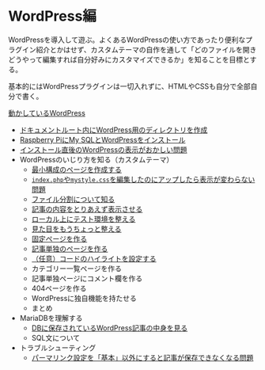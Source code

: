 # WordPress編

WordPressを導入して遊ぶ。よくあるWordPressの使い方であったり便利なプラグイン紹介とかはせず、カスタムテーマの自作を通して「どのファイルを開きどうやって編集すれば自分好みにカスタマイズできるか」を知ることを目標とする。

基本的にはWordPressプラグインは一切入れずに、HTMLやCSSも自分で全部自分で書く。

[動かしているWordPress](../wordpressblog/)

- [ドキュメントルート内にWordPress用のディレクトリを作成](wordpressdirectory.html)
- [Raspberry PiにMy SQLとWordPressをインストール](install.html)
- [インストール直後のWordPressの表示がおかしい問題](accessproblem.html)
- WordPressのいじり方を知る（カスタムテーマ）
  * [最小構成のページを作成する](customtheme1.html)
  * [`index.php`や`mystyle.css`を編集したのにアップしたら表示が変わらない問題](cacheproblem.html)
  * [ファイル分割について知る](customtheme2.html)
  * [記事の内容をとりあえず表示させる](customtheme3.html)
  * [ローカル上にテスト環境を整える](localenvironment.html)
  * [見た目をもうちょっと整える](customtheme4.html)
  * [固定ページを作る](customtheme-page.html)
  * [記事単独のページを作る](customtheme-single.html)
  * [（任意）コードのハイライトを設定する](customtheme-codehighlight.html)
  * カテゴリー一覧ページを作る
  * 記事単独ページにコメント欄を作る
  * 404ページを作る
  * WordPressに独自機能を持たせる
  * まとめ
- MariaDBを理解する
  * [DBに保存されているWordPress記事の中身を見る](checkdb.html)
  * SQL文について
- トラブルシューティング
  * [パーマリンク設定を「基本」以外にすると記事が保存できなくなる問題](permalink.html)

